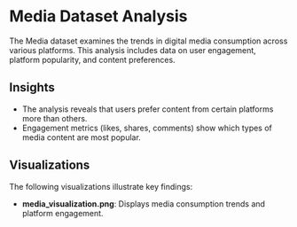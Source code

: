 # Media Dataset Analysis

The Media dataset examines the trends in digital media consumption across various platforms. This analysis includes data on user engagement, platform popularity, and content preferences.

## Insights
- The analysis reveals that users prefer content from certain platforms more than others.
- Engagement metrics (likes, shares, comments) show which types of media content are most popular.

## Visualizations
The following visualizations illustrate key findings:
- **media_visualization.png**: Displays media consumption trends and platform engagement.
